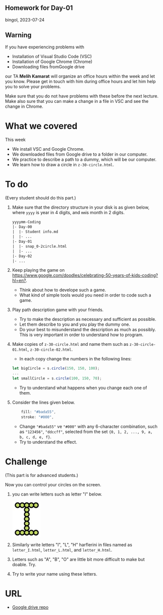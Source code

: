 Homework for Day-01
---
bingol, 2023-07-24

## Warning
If you have experiencing problems with

- Installation of Visual Studio Code (VSC)
- Installation of Google Chrome (Chrome)
- Downloading files fromGoogle drive 

our TA **Melih Kamarat** will organize an office hours within the week and let you know. Please get in touch with him during office hours and let him help you to solve your problems.

Make sure that you do not have problems with these before the next lecture. Make also sure that you can make a change in a file in VSC and see the change in Chrome.


# What we covered
This week

- We install VSC and Google Chrome.
- We downloaded files from Google drive to a folder in our computer. 
- We practice to describe a path to a dummy, which will be our computer.
- We learn how to draw a circle in `z-30-circle.html`.

# To do
(Every student should do this part.)

1. Make sure that the directory structure in your disk is as given below, where 
`yyyy` is year in 4 digits, and 
`mm`is month in 2 digits.

	```
	yyyymm-Coding
	|- Day-00
	|  |- Student info.md
	|  |- ...
	|- Day-01
	|  |- snap_0-2circle.html
	|  |- ...
	|- Day-02
	|- ...
	```

1. Keep playing the game on <https://www.google.com/doodles/celebrating-50-years-of-kids-coding?hl=en?>.
	- Think about how to develope such a game.
	- What kind of simple tools would you need in order to code such a game.

1. Play path description game with your friends. 
	- Try to make the description as necessary and sufficient as possible. 
	- Let them describe to you and you play the dummy one. 
	- Do your best to misunderstand the description as much as possibly. This is very important in order to understand how to program.



1. Make copies of `z-30-circle.html` and name them such as
`z-30-circle-01.html`,
`z-30-circle-02.html`.
	- In each copy change the numbers in the following lines:

	```js
	let bigCircle = s.circle(150, 150, 100);
	...
	let smallCircle = s.circle(100, 150, 70);
	```

	- Try to understand what happens when you change each one of them.
	
1. Consider the lines given below. 

	```js
        fill: "#bada55",
        stroke: "#000",
	```

	- Change `"#bada55"` ve `"#000"` with any 6-character combination, such as `"123456"`, `"ddccff"`, selected from the set 
`{0, 1, 2, ..., 9, a, b, c, d, e, f}`.
	- Try to understand the effect.
   




# Challenge
(This part is for advanced students.)

Now you can control your circles on the screen.


1.  you can write letters such as letter "I" below.

	![aa](z_homework-day-01-letter_I.jpg)

1. Similarly write letters "I", "L", "H" harflerini in files named as `letter_I.html`, `letter_L.html`, and `letter_H.html`.

1. Letters such as "A", "B", "O" are little bit more difficult to make but doable. Try.

1. Try to write your name using these letters.


# URL

- [Google drive repo](---)